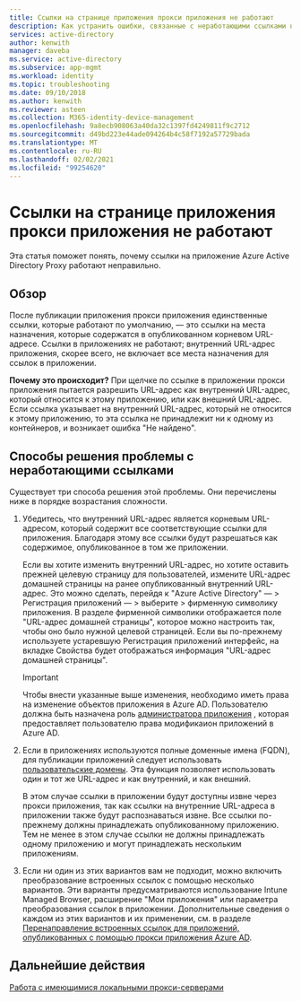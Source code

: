 ```yaml
---
title: Ссылки на странице приложения прокси приложения не работают
description: Как устранить ошибки, связанные с неработающими ссылками на приложения прокси приложения, которые были интегрированы с Azure AD?
services: active-directory
author: kenwith
manager: daveba
ms.service: active-directory
ms.subservice: app-mgmt
ms.workload: identity
ms.topic: troubleshooting
ms.date: 09/10/2018
ms.author: kenwith
ms.reviewer: asteen
ms.collection: M365-identity-device-management
ms.openlocfilehash: 9a8ecb908063a40da32c1397fd4249811f9c2712
ms.sourcegitcommit: d49bd223e44ade094264b4c58f7192a57729bada
ms.translationtype: MT
ms.contentlocale: ru-RU
ms.lasthandoff: 02/02/2021
ms.locfileid: "99254620"
---
```

# <a name="links-on-the-page-dont-work-for-an-application-proxy-application"></a>Ссылки на странице приложения прокси приложения не работают

Эта статья поможет понять, почему ссылки на приложение Azure Active Directory Proxy работают неправильно.

## <a name="overview"></a>Обзор 
После публикации приложения прокси приложения единственные ссылки, которые работают по умолчанию, — это ссылки на места назначения, которые содержатся в опубликованном корневом URL-адресе. Ссылки в приложениях не работают; внутренний URL-адрес приложения, скорее всего, не включает все места назначения для ссылок в приложении.

**Почему это происходит?** При щелчке по ссылке в приложении прокси приложения пытается разрешить URL-адрес как внутренний URL-адрес, который относится к этому приложению, или как внешний URL-адрес. Если ссылка указывает на внутренний URL-адрес, который не относится к этому приложению, то эта ссылка не принадлежит ни к одному из контейнеров, и возникает ошибка "Не найдено".

## <a name="ways-you-can-resolve-broken-links"></a>Способы решения проблемы с неработающими ссылками

Существует три способа решения этой проблемы. Они перечислены ниже в порядке возрастания сложности.

1.  Убедитесь, что внутренний URL-адрес является корневым URL-адресом, который содержит все соответствующие ссылки для приложения. Благодаря этому все ссылки будут разрешаться как содержимое, опубликованное в том же приложении.

    Если вы хотите изменить внутренний URL-адрес, но хотите оставить прежней целевую страницу для пользователей, измените URL-адрес домашней страницы на ранее опубликованный внутренний URL-адрес. Это можно сделать, перейдя к "Azure Active Directory" — &gt; Регистрация приложений — &gt; выберите &gt; фирменную символику приложения. В разделе фирменной символики отображается поле "URL-адрес домашней страницы", которое можно настроить так, чтобы оно было нужной целевой страницей. Если вы по-прежнему используете устаревшую Регистрация приложений интерфейс, на вкладке Свойства будет отображаться информация "URL-адрес домашней страницы". 
    
    > [!IMPORTANT]
    > Чтобы внести указанные выше изменения, необходимо иметь права на изменение объектов приложения в Azure AD. Пользователю должна быть назначена роль [администратора приложения](../roles/delegate-app-roles.md#assign-built-in-application-admin-roles) , которая предоставляет пользователю права модификаион приложений в Azure AD.
    >

2.  Если в приложениях используются полные доменные имена (FQDN), для публикации приложений следует использовать [пользовательские домены](application-proxy-configure-custom-domain.md). Эта функция позволяет использовать один и тот же URL-адрес и как внутренний, и как внешний.

    В этом случае ссылки в приложении будут доступны извне через прокси приложения, так как ссылки на внутренние URL-адреса в приложении также будут распознаваться извне. Все ссылки по-прежнему должны принадлежать опубликованному приложению. Тем не менее в этом случае ссылки не должны принадлежать одному приложению и могут принадлежать нескольким приложениям.

3.  Если ни один из этих вариантов вам не подходит, можно включить преобразование встроенных ссылок с помощью несколько вариантов. Эти варианты предусматриваются использование Intune Managed Browser, расширение "Мои приложения" или параметра преобразования ссылок в приложении. Дополнительные сведения о каждом из этих вариантов и их применении, см. в разделе [Перенаправление встроенных ссылок для приложений, опубликованных с помощью прокси приложения Azure AD](application-proxy-configure-hard-coded-link-translation.md).

## <a name="next-steps"></a>Дальнейшие действия
[Работа с имеющимися локальными прокси-серверами](application-proxy-configure-connectors-with-proxy-servers.md)

